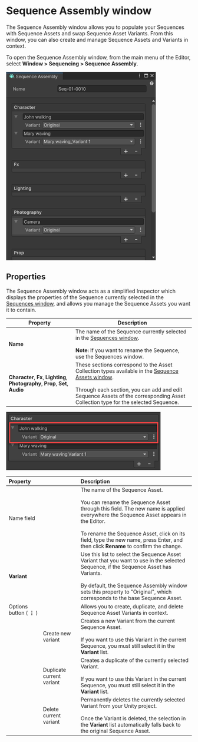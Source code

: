 # Sequence Assembly window

The Sequence Assembly window allows you to populate your Sequences with Sequence Assets and swap Sequence Asset Variants. From this window, you can also create and manage Sequence Assets and Variants in context.

To open the Sequence Assembly window, from the main menu of the Editor, select **Window > Sequencing > Sequence Assembly**.

![](images/sequence-assembly-window.png)

## Properties

The Sequence Assembly window acts as a simplified Inspector which displays the properties of the Sequence currently selected in the [Sequences window](sequences-window.md), and allows you manage the Sequence Assets you want it to contain.

| **Property** | **Description** |
|--------------|-----------------|
| **Name** | The name of the Sequence currently selected in the [Sequences window](sequences-window.md).<br /><br />**Note:** If you want to rename the Sequence, use the Sequences window. |
| **Character**, **Fx**, **Lighting**, **Photography**, **Prop**, **Set**, **Audio** | These sections correspond to the Asset Collection types available in the [Sequence Assets window](sequence-assets-window.md).<br /><br />Through each section, you can add and edit Sequence Assets of the corresponding Asset Collection type for the selected Sequence. |

![](images/sequence-assembly-sequence-asset-properties.png)

| **Property** || **Description** |
|:---|:---|:---|
| Name field || The name of the Sequence Asset.<br /><br />You can rename the Sequence Asset through this field. The new name is applied everywhere the Sequence Asset appears in the Editor.<br/><br/>To rename the Sequence Asset, click on its field, type the new name, press Enter, and then click **Rename** to confirm the change. |
| **Variant** || Use this list to select the Sequence Asset Variant that you want to use in the selected Sequence, if the Sequence Asset has Variants.<br /><br />By default, the Sequence Assembly window sets this property to "Original", which corresponds to the base Sequence Asset. |
| Options button ( **⋮** ) || Allows you to create, duplicate, and delete Sequence Asset Variants in context. |
|| Create new variant | Creates a new Variant from the current Sequence Asset.<br /><br />If you want to use this Variant in the current Sequence, you must still select it in the **Variant** list. |
|| Duplicate current variant | Creates a duplicate of the currently selected Variant.<br /><br />If you want to use this Variant in the current Sequence, you must still select it in the **Variant** list. |
|| Delete current variant | Permanently deletes the currently selected Variant from your Unity project.<br /><br />Once the Variant is deleted, the selection in the **Variant** list automatically falls back to the original Sequence Asset. |

